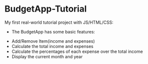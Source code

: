 # BudgetApp-Tutorial
My first real-world tutorial project with JS/HTML/CSS:
- The BudgetApp has some basic features:
 + Add/Remove Item(income and expenses)
 + Calculate the total income and expenses
 + Calculate the percentages of each expense over the total income
 + Display the current month and year
